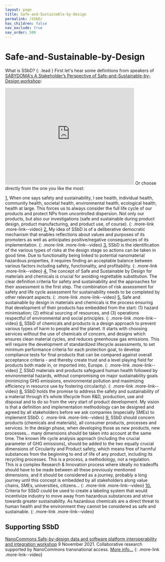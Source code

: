 ```yaml
---
layout: page
title: Safe-and-Sustainable-by-Design
permalink: /SSbD/
has_children: false
nav_exclude: true
nav_order: 500
---
```


# Safe-and-Sustainable-by-Design
What is SSbD? 
{: .lead }
First let's hear some definitions from speakers of [SABYDOMA's A Stakeholder’s Perspective of Safe-and-Sustainable-by-Design workshop](https://zenodo.org/record/6326436#.YkRloShByUk):

<iframe width="420" height="315" src="https://www.youtube.com/embed/4QRcJLRqBkU" frameborder="0" allowfullscreen="allowfullscreen">&nbsp;</iframe>
Or choose directly from the one you like the most:

[1.](https://www.youtube.com/embed/4QRcJLRqBkU?t=933) When one says safety and sustainability, I see health, individual health, community health, societal health, environmental health, ecological health, health at large. This forces us to always consider the full life cycle of our products and protect NPs from uncontrolled dispersion. Not only our products, but also our investigations (safe and sustainable during product design, product manufacturing, and product use, of course).
{: .more-link .more-link--video}
[2.](https://www.youtube.com/embed/4QRcJLRqBkU?start=1330&end=1840) My idea of SSbD is of a deliberative democratic mechanism that enables reflections about values and purposes of its promoters as well as anticipates positive/negative consequences of its implementation.
{: .more-link .more-link--video}
[3.](https://www.youtube.com/embed/4QRcJLRqBkU?start=1840&end=2273) SSbD is the identification of the various types of risks at the design stage so actions can be taken in good time. Due to functionality being linked to potential nanomaterial hazardous properties, it requires finding an acceptable balance between various factors including safety, functionality, and profitability.
{: .more-link .more-link--video}
[4.](https://www.youtube.com/embed/4QRcJLRqBkU?start=2273&end=2896) The concept of Safe and Sustainable by Design for materials and chemicals is crucial for avoiding regrettable substitution. The clear definition criteria for safety and sustainability and the approaches for their assessment is the first step. The combination of risk assessment for safety and life cycle assessment for sustainability needs to be completed by other relevant aspects.
{: .more-link .more-link--video}
[5.](https://www.youtube.com/embed/4QRcJLRqBkU?start=2896&end=3213) Safe and sustainable by design in materials and chemicals is the process ensuring that development of their products has embedded from the start: (1) hazard minimisation; (2) ethical sourcing of resources, and (3) operations respectful of environmental and social principles.
{: .more-link .more-link--video}
[6.](https://www.youtube.com/embed/4QRcJLRqBkU?start=3213&end=3540) SSbD of chemicals and products is a design approach to prevent various types of harm to people and the planet. It starts with choosing services without the use of chemicals of concern, and designs which ensures clean material cycles, and reduces greenhouse gas emissions. This will require the development of standardized lifecycle assessments, to set minimum performance criteria for each protection goal, to develop compliance tests for final products that can be compared against overall acceptance criteria - and thereby create trust and a level playing field for products both made in, or imported into, Europe.
{: .more-link .more-link--video}
[7.](https://www.youtube.com/embed/4QRcJLRqBkU?start=3540&end=4133) SSbD materials and products safeguard human health followed by environmental hazards, without compromising on major sustainability goals (minimizing GHG emissions, environmental pollution and maximizing efficiency in resource use by fostering circularity).
{: .more-link .more-link--video}
[8.](https://www.youtube.com/embed/4QRcJLRqBkU?start=4133&end=4465) SSbD holds the promise to address the safety and sustainability of a material through it’s whole lifecycle from R&D, production, use and disposal and to do so from the very start of product development. My vision is that a definition and implementation methodology can be designed and agreed by all stakeholders before we ask companies (especially SMEs) to implement SSbD.
{: .more-link .more-link--video}
[9.](https://www.youtube.com/embed/4QRcJLRqBkU?start=4465&end=4771) SSbD should concern products (chemicals and materials), all consumer products, processes and services. In the design phase, when developing those as new products, new processes… many dimensions should be taken into account at the same time. The known life cycle analysis approach (including the crucial parameter of GHG emissions), should be added to the two equally crucial dimensions of Circularity and Product safety, which means free of harmful substances from the beginning to end of life of any product, including its recycling processes. This is a process, a methodology, not a regulation. This is a complex Research & Innovation process where ideally no tradeoffs should have to be made between all these previously mentioned dimensions, and it should be considered as a journey, probably a long journey until this concept is embedded by all stakeholders along value chains, SMEs, universities, citizens…
{: .more-link .more-link--video}
[10.](https://www.youtube.com/embed/4QRcJLRqBkU?start=4771) Criteria for SSbD could be used to create a labeling system that would incentivize industry to move away from hazardous substances and strive towards greater sustainability. As hazardous chemicals are a direct threat to human health and the environment they cannot be considered as safe and sustainable.
{: .more-link .more-link--video}

## Supporting SSbD

[NanoCommons Safe-by-design data and software platform interoperability and integration workshop](../2021-SbD-integration-workshop/)
9 November 2021. Collaborative research supported by NanoCommons transnational access. [More info...](https://zenodo.org/record/5752073#.Ybitq73MKUk)
{: .more-link .more-link--video}
